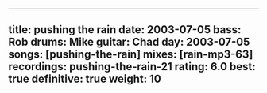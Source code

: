 
---
title: pushing the rain
date: 2003-07-05
bass:	Rob
drums:	Mike
guitar:	Chad
day: 2003-07-05
songs: [pushing-the-rain]
mixes: [rain-mp3-63]
recordings: pushing-the-rain-21
rating: 6.0
best: true
definitive: true
weight: 10
---
